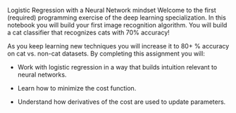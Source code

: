 Logistic Regression with a Neural Network mindset
Welcome to the first (required) programming exercise of the deep learning specialization. In this notebook you will build your first image recognition algorithm. You will build a cat classifier that recognizes cats with 70% accuracy!


As you keep learning new techniques you will increase it to 80+ % accuracy on cat vs. non-cat datasets. By completing this assignment you will:

- Work with logistic regression in a way that builds intuition relevant to neural networks.

- Learn how to minimize the cost function.

- Understand how derivatives of the cost are used to update parameters.